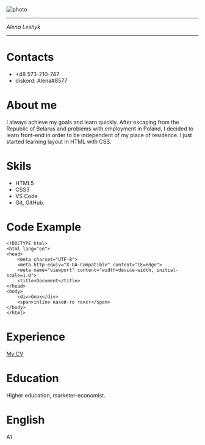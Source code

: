 ![photo](../photo_2022-06-03_21-36-43.jpg "My photo")
********
*Alena Leshyk*
*******
# Contacts 

* +48 573-210-747
* diskord: Alena#8577

# About me

I always achieve my goals and learn quickly. After escaping from the Republic of Belarus and problems with employment in Poland, I decided to learn front-end in order to be independent of my place of residence.
I just started learning layout in HTML with CSS.

# Skils

* HTML5
* CSS3
* VS Code
* Git, GitHub.

# Code Example 
```
<!DOCTYPE html>
<html lang="en">
<head>
    <meta charset="UTF-8">
    <meta http-equiv="X-UA-Compatible" content="IE=edge">
    <meta name="viewport" content="width=device-width, initial-scale=1.0">
    <title>Document</title>
</head>
<body>
    <div>блок</div>
    <span>inline какой-то текст</span>
</body>
</html>
```
# Experience

 [My CV](https://github.com/Alenyszka/rsschool-cv/blob/gh-pages/cv.md "My CV")

# Education

 Higher education, marketer-economist.

# English

 А1
